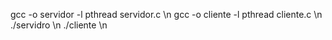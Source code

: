 gcc -o servidor -l pthread servidor.c \n
gcc -o cliente -l pthread cliente.c \n
./servidro \n
./cliente \n

